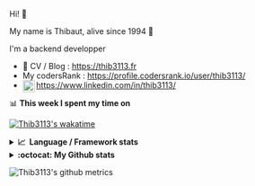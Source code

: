 Hi! 👋

My name is Thibaut, alive since 1994 🍷

I'm a backend developper

-   📝 CV / Blog : https://thib3113.fr
-   My codersRank : https://profile.codersrank.io/user/thib3113/
-   <a href="https://www.linkedin.com/in/thib3113/"><img align="left" alt="Thib3113's Linkedin" width="21px" src="https://raw.githubusercontent.com/peterthehan/peterthehan/master/assets/linkedin.svg" /></a> https://www.linkedin.com/in/thib3113/

📊 **This week I spent my time on**

[![Thib3113's wakatime](https://github-readme-stats.vercel.app/api/wakatime?username=thib3113&layout=default&theme=dracula&langs_count=6&hide_title=true&hide_border=true)](https://wakatime.com/@thib3113)

<details>
  <summary><b>📈&nbsp;&nbsp;Language&nbsp;/&nbsp;Framework stats</b></summary>
  <br/>  
  <a href='https://profile.codersrank.io/user/thib3113/'>
  <img src='http://cr-skills-chart-widget.azurewebsites.net/api/api?username=thib3113&padding=30&skills=php,batchfile,javascript,less,mysql,reactjs,scss,shell,typescript,vue'>
  </a>
</details>

<details>
  <summary><b>:octocat: My Github stats</b></summary>
  <br/>  
  
  <img src="https://github-readme-stats.vercel.app/api?username=thib3113&theme=dracula&show_icons=true&" alt="Thib3113's GitHub stats" />

<!--START_SECTION:activity-->

1. 🎉 Merged PR [#20](https://github.com/thib3113/vban/pull/20) in [thib3113/vban](https://github.com/thib3113/vban)
2. 🎉 Merged PR [#311](https://github.com/thib3113/unifi-client/pull/311) in [thib3113/unifi-client](https://github.com/thib3113/unifi-client)
3. 🎉 Merged PR [#119](https://github.com/thib3113/unifi-blockips-srv/pull/119) in [thib3113/unifi-blockips-srv](https://github.com/thib3113/unifi-blockips-srv)
4. 🗣 Commented on [#4](https://github.com/thib3113/node-red-contrib-vban/issues/4) in [thib3113/node-red-contrib-vban](https://github.com/thib3113/node-red-contrib-vban)
5. 🎉 Merged PR [#308](https://github.com/thib3113/unifi-client/pull/308) in [thib3113/unifi-client](https://github.com/thib3113/unifi-client)
 <!--END_SECTION:activity-->

</details>

![Thib3113's github metrics](https://gist.githubusercontent.com/thib3113/83a96e16f8bca103f1b0e376186c66ec/raw/github-metrics.svg)
